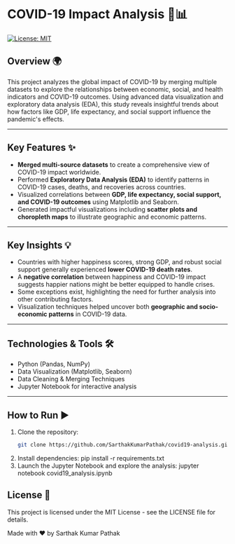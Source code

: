 # COVID-19 Impact Analysis 🦠📊

[![License: MIT](https://img.shields.io/badge/License-MIT-blue.svg)](LICENSE)

## Overview 🌍

This project analyzes the global impact of COVID-19 by merging multiple datasets to explore the relationships between economic, social, and health indicators and COVID-19 outcomes. Using advanced data visualization and exploratory data analysis (EDA), this study reveals insightful trends about how factors like GDP, life expectancy, and social support influence the pandemic's effects.

---

## Key Features ✨

- **Merged multi-source datasets** to create a comprehensive view of COVID-19 impact worldwide.
- Performed **Exploratory Data Analysis (EDA)** to identify patterns in COVID-19 cases, deaths, and recoveries across countries.
- Visualized correlations between **GDP, life expectancy, social support, and COVID-19 outcomes** using Matplotlib and Seaborn.
- Generated impactful visualizations including **scatter plots and choropleth maps** to illustrate geographic and economic patterns.

---

## Key Insights 💡

- Countries with higher happiness scores, strong GDP, and robust social support generally experienced **lower COVID-19 death rates**.
- A **negative correlation** between happiness and COVID-19 impact suggests happier nations might be better equipped to handle crises.
- Some exceptions exist, highlighting the need for further analysis into other contributing factors.
- Visualization techniques helped uncover both **geographic and socio-economic patterns** in COVID-19 data.

---

## Technologies & Tools 🛠️

- Python (Pandas, NumPy)
- Data Visualization (Matplotlib, Seaborn)
- Data Cleaning & Merging Techniques
- Jupyter Notebook for interactive analysis

---

## How to Run ▶️

1. Clone the repository:
   ```bash
   git clone https://github.com/SarthakKumarPathak/covid19-analysis.git
2. Install dependencies:
   pip install -r requirements.txt
3. Launch the Jupyter Notebook and explore the analysis:
   jupyter notebook covid19_analysis.ipynb



## License 📄
This project is licensed under the MIT License - see the LICENSE file for details.

Made with ❤️ by Sarthak Kumar Pathak
